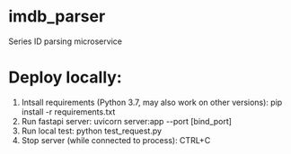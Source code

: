 # imdb_parser
Series ID parsing microservice


# Deploy locally:

1. Intsall requirements (Python 3.7, may also work on other versions): 
    pip install -r requirements.txt
2. Run fastapi server: 
    uvicorn server:app --port [bind_port]
3. Run local test:
    python test_request.py
4. Stop server (while connected to process):
    CTRL+C
